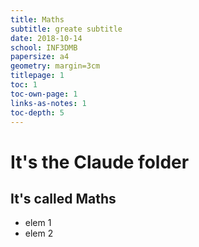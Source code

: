 ```yaml
---
title: Maths
subtitle: greate subtitle
date: 2018-10-14
school: INF3DMB
papersize: a4
geometry: margin=3cm
titlepage: 1
toc: 1
toc-own-page: 1
links-as-notes: 1
toc-depth: 5
---
```

# It's the Claude folder
## It's called Maths
* elem 1
* elem 2